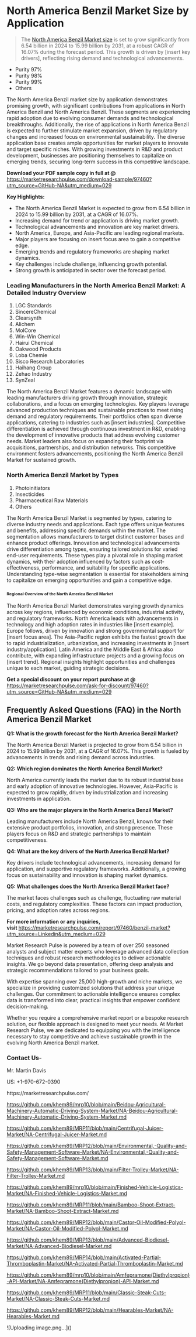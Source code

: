 <h1>North America Benzil Market&nbsp;Size by Application</h1><blockquote><p>The <a href="https://marketresearchpulse.com/download-sample/97460?utm_source=GitHub-NA&amp;utm_medium=029">North America Benzil Market size</a> is set to grow significantly from 6.54 billion in 2024 to 15.99 billion by 2031, at a robust CAGR of 16.07% during the forecast period. This growth is driven by [insert key drivers], reflecting rising demand and technological advancements.</p></blockquote><ul><li>Purity 97%<li> Purity 98%<li> Purity 99%<li> Others</li></ul><p>The North America Benzil market size by application demonstrates promising growth, with significant contributions from applications in North America Benzil and North America Benzil. These segments are experiencing rapid adoption due to evolving consumer demands and technological breakthroughs. Additionally, the rise of applications in North America Benzil is expected to further stimulate market expansion, driven by regulatory changes and increased focus on environmental sustainability. The diverse application base creates ample opportunities for market players to innovate and target specific niches. With growing investments in R&D and product development, businesses are positioning themselves to capitalize on emerging trends, securing long-term success in this competitive landscape.</p><p><strong>Download your PDF sample copy in full at @ </strong><a href="https://marketresearchpulse.com/download-sample/97460?utm_source=GitHub-NA&amp;utm_medium=029">https://marketresearchpulse.com/download-sample/97460?utm_source=GitHub-NA&amp;utm_medium=029</a></p><p><strong>Key Highlights: </strong></p><ul><li>The North America Benzil Market is expected to grow from 6.54 billion in 2024 to 15.99 billion by 2031, at a CAGR of 16.07%.</li><li>Increasing demand for trend or application is driving market growth.</li><li>Technological advancements and innovation are key market drivers.</li><li>North America, Europe, and Asia-Pacific are leading regional markets.</li><li>Major players are focusing on insert focus area to gain a competitive edge.</li><li>Emerging trends and regulatory frameworks are shaping market dynamics.</li><li>Key challenges include challenge, influencing growth potential.</li><li>Strong growth is anticipated in sector over the forecast period.</li></ul><h3>Leading Manufacturers in the North America Benzil Market: A Detailed Industry Overview</h3><ol><li>LGC Standards</li><li>SincereChemical</li><li>Clearsynth</li><li>Alichem</li><li>MolCore</li><li>Win-Win Chemical</li><li>Hairui Chemical</li><li>Oakwood Products</li><li>Loba Chemie</li><li>Sisco Research Laboratories</li><li>Haihang Group</li><li>Zehao Industry</li><li>SynZeal</li></ol><div class="flex max-w-full flex-col flex-grow"><div class="min-h-8 text-message flex w-full flex-col items-end gap-2 whitespace-normal break-words [.text-message+&amp;]:mt-5" dir="auto" data-message-author-role="assistant" data-message-id="fd8432e4-4910-450d-b182-61b7bfb0a01f" data-message-model-slug="gpt-4o"><div class="flex w-full flex-col gap-1 empty:hidden first:pt-[3px]"><div class="markdown prose w-full break-words dark:prose-invert light"><p>The North America Benzil Market features a dynamic landscape with leading manufacturers driving growth through innovation, strategic collaborations, and a focus on emerging technologies. Key players leverage advanced production techniques and sustainable practices to meet rising demand and regulatory requirements. Their portfolios often span diverse applications, catering to industries such as [insert industries]. Competitive differentiation is achieved through continuous investment in R&amp;D, enabling the development of innovative products that address evolving customer needs. Market leaders also focus on expanding their footprint via acquisitions, partnerships, and distribution networks. This competitive environment fosters advancements, positioning the North America Benzil Market for sustained growth.</p></div></div></div></div><h3>North America Benzil Market by Types</h3><ol><li>Photoinitiators<li> Insecticides<li> Pharmaceutical Raw Materials<li> Others</li></ol><div class="flex max-w-full flex-col flex-grow"><div class="min-h-8 text-message flex w-full flex-col items-end gap-2 whitespace-normal break-words [.text-message+&amp;]:mt-5" dir="auto" data-message-author-role="assistant" data-message-id="084470be-0bb7-4664-bddf-5156b4f41249" data-message-model-slug="gpt-4o-mini"><div class="flex w-full flex-col gap-1 empty:hidden first:pt-[3px]"><div class="markdown prose w-full break-words dark:prose-invert light"><p>The North America Benzil Market is segmented by types, catering to diverse industry needs and applications. Each type offers unique features and benefits, addressing specific demands within the market. The segmentation allows manufacturers to target distinct customer bases and enhance product offerings. Innovation and technological advancements drive differentiation among types, ensuring tailored solutions for varied end-user requirements. These types play a pivotal role in shaping market dynamics, with their adoption influenced by factors such as cost-effectiveness, performance, and suitability for specific applications. Understanding type-wise segmentation is essential for stakeholders aiming to capitalize on emerging opportunities and gain a competitive edge.</p></div></div></div></div><h3><span style="font-size: 11px;">Regional Overview of the North America Benzil Market</span></h3><div class="flex max-w-full flex-col flex-grow"><div class="min-h-8 text-message flex w-full flex-col items-end gap-2 whitespace-normal break-words [.text-message+&amp;]:mt-5" dir="auto" data-message-author-role="assistant" data-message-id="e9038762-ce64-4e30-91c9-9bd413514231" data-message-model-slug="gpt-4o-mini"><div class="flex w-full flex-col gap-1 empty:hidden first:pt-[3px]"><div class="markdown prose w-full break-words dark:prose-invert light"><p>The North America Benzil Market demonstrates varying growth dynamics across key regions, influenced by economic conditions, industrial activity, and regulatory frameworks. North America leads with advancements in technology and high adoption rates in industries like [insert example]. Europe follows, driven by innovation and strong governmental support for [insert focus area]. The Asia-Pacific region exhibits the fastest growth due to rapid industrialization, urbanization, and increasing investments in [insert industry/application]. Latin America and the Middle East &amp; Africa also contribute, with expanding infrastructure projects and a growing focus on [insert trend]. Regional insights highlight opportunities and challenges unique to each market, guiding strategic decisions.</p></div></div></div></div><p><strong>Get a special discount on your report purchase at @ </strong><a href="https://marketresearchpulse.com/ask-for-discount/97460?utm_source=GitHub-NA&amp;utm_medium=029">https://marketresearchpulse.com/ask-for-discount/97460?utm_source=GitHub-NA&amp;utm_medium=029</a></p><h2>Frequently Asked Questions (FAQ) in the North America Benzil Market</h2><p><strong>Q1: What is the growth forecast for the North America Benzil Market?</strong></p><p>The North America Benzil Market is projected to grow from 6.54 billion in 2024 to 15.99 billion by 2031, at a CAGR of 16.07%. This growth is fueled by advancements in trends and rising demand across industries.</p><p><strong>Q2: Which region dominates the North America Benzil Market?</strong></p><p>North America currently leads the market due to its robust industrial base and early adoption of innovative technologies. However, Asia-Pacific is expected to grow rapidly, driven by industrialization and increasing investments in application.</p><p><strong>Q3: Who are the major players in the North America Benzil Market?</strong></p><p>Leading manufacturers include North America Benzil, known for their extensive product portfolios, innovation, and strong presence. These players focus on R&amp;D and strategic partnerships to maintain competitiveness.</p><p><strong>Q4: What are the key drivers of the North America Benzil Market?</strong></p><p>Key drivers include technological advancements, increasing demand for application, and supportive regulatory frameworks. Additionally, a growing focus on sustainability and innovation is shaping market dynamics.</p><p><strong>Q5: What challenges does the North America Benzil Market face?</strong></p><p>The market faces challenges such as challenge, fluctuating raw material costs, and regulatory complexities. These factors can impact production, pricing, and adoption rates across regions.</p><p><strong>For more information or any inquiries, visit&nbsp;</strong><a href="https://marketresearchpulse.com/report/97460/benzil-market?utm_source=Linkedin&utm_medium=029">https://marketresearchpulse.com/report/97460/benzil-market?utm_source=Linkedin&utm_medium=029</a></p><p>Market Research Pulse is powered by a team of over 250 seasoned analysts and subject matter experts who leverage advanced data collection techniques and robust research methodologies to deliver actionable insights. We go beyond data presentation, offering deep analysis and strategic recommendations tailored to your business goals.</p><p>With expertise spanning over 25,000 high-growth and niche markets, we specialize in providing customized solutions that address your unique challenges. Our commitment to actionable intelligence ensures complex data is transformed into clear, practical insights that empower confident decision-making.</p><p>Whether you require a comprehensive market report or a bespoke research solution, our flexible approach is designed to meet your needs. At Market Research Pulse, we are dedicated to equipping you with the intelligence necessary to stay competitive and achieve sustainable growth in the evolving North America Benzil market.</p><h3><strong>Contact Us-</strong></h3><p>Mr. Martin Davis</p><p>US: +1-970-672-0390</p><p>https://marketresearchpulse.com/</p><p><a href="https://github.com/khem89/mrp10/blob/main/Beidou-Agricultural-Machinery-Automatic-Driving-System-Market/NA-Beidou-Agricultural-Machinery-Automatic-Driving-System-Market.md">https://github.com/khem89/mrp10/blob/main/Beidou-Agricultural-Machinery-Automatic-Driving-System-Market/NA-Beidou-Agricultural-Machinery-Automatic-Driving-System-Market.md</a></p><p><a href="https://github.com/khem89/MRP11/blob/main/Centrifugal-Juicer-Market/NA-Centrifugal-Juicer-Market.md">https://github.com/khem89/MRP11/blob/main/Centrifugal-Juicer-Market/NA-Centrifugal-Juicer-Market.md</a></p><p><a href="https://github.com/khem89/MRP12/blob/main/Environmental,-Quality-and-Safety-Management-Software-Market/NA-Environmental,-Quality-and-Safety-Management-Software-Market.md">https://github.com/khem89/MRP12/blob/main/Environmental,-Quality-and-Safety-Management-Software-Market/NA-Environmental,-Quality-and-Safety-Management-Software-Market.md</a></p><p><a href="https://github.com/khem89/MRP13/blob/main/Filter-Trolley-Market/NA-Filter-Trolley-Market.md">https://github.com/khem89/MRP13/blob/main/Filter-Trolley-Market/NA-Filter-Trolley-Market.md</a></p><p><a href="https://github.com/khem89/mrp10/blob/main/Finished-Vehicle-Logistics-Market/NA-Finished-Vehicle-Logistics-Market.md">https://github.com/khem89/mrp10/blob/main/Finished-Vehicle-Logistics-Market/NA-Finished-Vehicle-Logistics-Market.md</a></p><p><a href="https://github.com/khem89/MRP11/blob/main/Bamboo-Shoot-Extract-Market/NA-Bamboo-Shoot-Extract-Market.md">https://github.com/khem89/MRP11/blob/main/Bamboo-Shoot-Extract-Market/NA-Bamboo-Shoot-Extract-Market.md</a></p><p><a href="https://github.com/khem89/MRP12/blob/main/Castor-Oil-Modified-Polyol-Market/NA-Castor-Oil-Modified-Polyol-Market.md">https://github.com/khem89/MRP12/blob/main/Castor-Oil-Modified-Polyol-Market/NA-Castor-Oil-Modified-Polyol-Market.md</a></p><p><a href="https://github.com/khem89/MRP13/blob/main/Advanced-Biodiesel-Market/NA-Advanced-Biodiesel-Market.md">https://github.com/khem89/MRP13/blob/main/Advanced-Biodiesel-Market/NA-Advanced-Biodiesel-Market.md</a></p><p><a href="https://github.com/khem89/MRP14/blob/main/Activated-Partial-Thromboplastin-Market/NA-Activated-Partial-Thromboplastin-Market.md">https://github.com/khem89/MRP14/blob/main/Activated-Partial-Thromboplastin-Market/NA-Activated-Partial-Thromboplastin-Market.md</a></p><p><a href="https://github.com/khem89/mrp10/blob/main/Amfepramone(Diethylpropion)-API-Market/NA-Amfepramone(Diethylpropion)-API-Market.md">https://github.com/khem89/mrp10/blob/main/Amfepramone(Diethylpropion)-API-Market/NA-Amfepramone(Diethylpropion)-API-Market.md</a></p><p><a href="https://github.com/khem89/MRP11/blob/main/Classic-Steak-Cuts-Market/NA-Classic-Steak-Cuts-Market.md">https://github.com/khem89/MRP11/blob/main/Classic-Steak-Cuts-Market/NA-Classic-Steak-Cuts-Market.md</a></p><p><a href="https://github.com/khem89/MRP12/blob/main/Hearables-Market/NA-Hearables-Market.md">https://github.com/khem89/MRP12/blob/main/Hearables-Market/NA-Hearables-Market.md</a></p>
![Uploading image.png…]()

